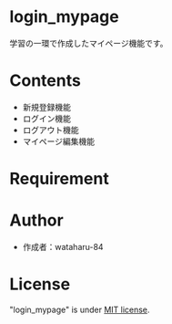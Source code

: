 # login_mypage
学習の一環で作成したマイページ機能です。

# Contents
- 新規登録機能
- ログイン機能
- ログアウト機能
- マイページ編集機能

# Requirement

# Author
- 作成者：wataharu-84

# License
"login_mypage" is under [MIT license](https://en.wikipedia.org/wiki/MIT_License).
